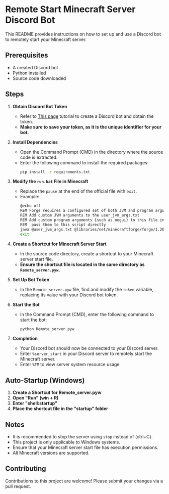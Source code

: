 # Remote Start Minecraft Server Discord Bot

This README provides instructions on how to set up and use a Discord bot to remotely start your Minecraft server.

## Prerequisites

* A created Discord bot
* Python installed
* Source code downloaded

## Steps

1. **Obtain Discord Bot Token**
    * Refer to [This page](https://www.toptal.com/chatbot/how-to-make-a-discord-bot) tutorial to create a Discord bot and obtain the token.
    * **Make sure to save your token, as it is the unique identifier for your bot.**

2. **Install Dependencies**
    * Open the Command Prompt (CMD) in the directory where the source code is extracted.
    * Enter the following command to install the required packages:
        ```bash
        pip install -r requirements.txt
        ```

3. **Modify the `run.bat` File in Minecraft**
    * Replace the `pause` at the end of the official file with `exit`.
    * Example:
        ```bash
        @echo off
        REM Forge requires a configured set of both JVM and program arguments.
        REM Add custom JVM arguments to the user_jvm_args.txt
        REM Add custom program arguments {such as nogui} to this file in the next line before the %* or
        REM  pass them to this script directly
        java @user_jvm_args.txt @libraries/net/minecraftforge/forge/1.20.1-47.2.0/win_args.txt %*
        exit
        ```

4. **Create a Shortcut for Minecraft Server Start**
    * In the source code directory, create a shortcut to your Minecraft server start file.
    * **Ensure the shortcut file is located in the same directory as `Remote_server.pyw`.**

5. **Set Up Bot Token**
    * In the `Remote_server.pyw` file, find and modify the `token` variable, replacing its value with your Discord bot token.

6. **Start the Bot**
    * In the Command Prompt (CMD), enter the following command to start the bot:
        ```bash
        python Remote_server.pyw
        ```

7. **Completion**
    * Your Discord bot should now be connected to your Discord server.
    * Enter `%server_start` in your Discord server to remotely start the Minecraft server.
    * Enter `%TM` to view server system resource usage

## Auto-Startup (Windows)

1. **Create a Shortcut for Remote_server.pyw**
2. **Open "Run" (win + R)**
3. **Enter "shell:startup"**
4. **Place the shortcut file in the "startup" folder**

## Notes

* It is recommended to stop the server using `stop` instead of (ctrl+C).
* This project is only applicable to Windows systems.
* Ensure that your Minecraft server start file has execution permissions.
* All Minecraft versions are supported.

## Contributing

Contributions to this project are welcome! Please submit your changes via a pull request.